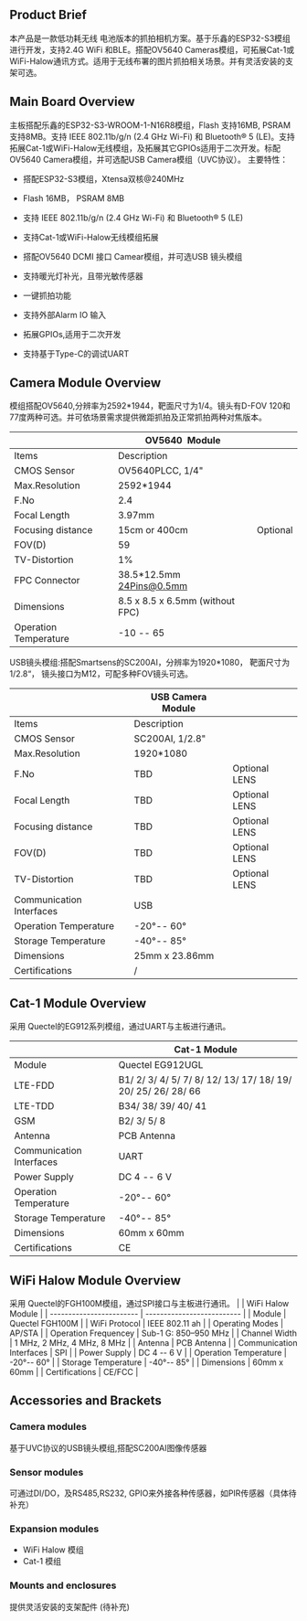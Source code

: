 ## **Product Brief**

本产品是一款低功耗无线 电池版本的抓拍相机方案。基于乐鑫的ESP32-S3模组进行开发，支持2.4G WiFi 和BLE。搭配OV5640 Cameras模组，可拓展Cat-1或WiFi-Halow通讯方式。适用于无线布署的图片抓拍相关场景。并有灵活安装的支架可选。

## **Main Board Overview**

主板搭配乐鑫的ESP32-S3-WROOM-1-N16R8模组，Flash 支持16MB, PSRAM支持8MB。支持 IEEE 802.11b/g/n (2.4 GHz Wi-Fi) 和 Bluetooth® 5 (LE)。支持拓展Cat-1或WiFi-Halow无线模组，及拓展其它GPIOs适用于二次开发。标配OV5640 Camera模组，并可选配USB Camera模组（UVC协议）。
主要特性： 

- 搭配ESP32-S3模组，Xtensa双核@240MHz

- Flash 16MB， PSRAM 8MB

- 支持 IEEE 802.11b/g/n (2.4 GHz Wi-Fi) 和 Bluetooth® 5 (LE)

- 支持Cat-1或WiFi-Halow无线模组拓展

- 搭配OV5640 DCMI 接口 Camear模组，并可选USB 镜头模组

- 支持暖光灯补光，且带光敏传感器 

- 一键抓拍功能

- 支持外部Alarm IO 输入

- 拓展GPIOs,适用于二次开发

- 支持基于Type-C的调试UART

## **Camera Module Overview**

模组搭配OV5640,分辨率为2592*1944，靶面尺寸为1/4。镜头有D-FOV 120和77度两种可选。并可依场景需求提供微距抓拍及正常抓拍两种对焦版本。

|                       | OV5640  Module                  |          |
| --------------------- | ------------------------------- | -------- |
| Items                 | Description                     |          |
| CMOS Sensor           | OV5640PLCC, 1/4"                |          |
| Max.Resolution        | 2592*1944                       |          |
| F.No                  | 2.4                             |          |
| Focal Length          | 3.97mm                          |          |
| Focusing distance     | 15cm or 400cm                   | Optional |
| FOV(D)                | 59                              |          |
| TV-Distortion         | 1%                              |          |
| FPC Connector         | 38.5*12.5mm 24Pins@0.5mm        |          |
| Dimensions            | 8.5 x 8.5 x 6.5mm (without FPC) |          |
| Operation Temperature | -10 -- 65                       |          |

USB镜头模组:搭配Smartsens的SC200AI，分辨率为1920*1080， 靶面尺寸为1/2.8“， 镜头接口为M12，可配多种FOV镜头可选。

|                          | USB Camera Module |               |
| ------------------------ | ----------------- | ------------- |
| Items                    | Description       |               |
| CMOS Sensor              | SC200AI, 1/2.8"   |               |
| Max.Resolution           | 1920*1080         |               |
| F.No                     | TBD               | Optional LENS |
| Focal Length             | TBD               | Optional LENS |
| Focusing distance        | TBD               | Optional LENS |
| FOV(D)                   | TBD               | Optional LENS |
| TV-Distortion            | TBD               | Optional LENS |
| Communication Interfaces | USB               |               |
| Operation Temperature    | -20°-- 60°        |               |
| Storage Temperature      | -40°-- 85°        |               |
| Dimensions               | 25mm x 23.86mm    |               |
| Certifications           | /                 |               |

## **Cat-1 Module Overview**

采用 Quectel的EG912系列模组，通过UART与主板进行通讯。

|            | Cat-1 Module                                         |
| ------------------------ | ------------------------------------------------------------ |
| Module                   | Quectel EG912UGL                                             |
| LTE-FDD                  | B1/ 2/ 3/ 4/ 5/ 7/ 8/ 12/ 13/ 17/ 18/ 19/ 20/ 25/ 26/ 28/ 66 |
| LTE-TDD                  | B34/ 38/ 39/ 40/ 41                                          |
| GSM                      | B2/ 3/ 5/ 8                                                  |
| Antenna                  | PCB Antenna                                                  |
| Communication Interfaces | UART                                                         |
| Power Supply             | DC 4 -- 6 V                                                  |
| Operation Temperature    | -20°-- 60°                                                   |
| Storage Temperature      | -40°-- 85°                                                   |
| Dimensions               | 60mm x 60mm                                                 |
| Certifications           | CE                                                           |

## **WiFi Halow Module Overview**

采用 Quectel的FGH100M模组，通过SPI接口与主板进行通讯。
|                          | WiFi Halow Module          |
| ------------------------ | -------------------------- |
| Module                   | Quectel FGH100M            |
| WiFi Protocol            | IEEE 802.11 ah             |
| Operating Modes          | AP/STA                     |
| Operation Frequencey     | Sub-1 G: 850–950 MHz       |
| Channel Width            | 1 MHz, 2 MHz, 4 MHz, 8 MHz |
| Antenna                  | PCB Antenna                |
| Communication Interfaces | SPI                        |
| Power Supply             | DC 4 -- 6 V                |
| Operation Temperature    | -20°-- 60°                 |
| Storage Temperature      | -40°-- 85°                 |
| Dimensions               | 60mm x 60mm                |
| Certifications           | CE/FCC                     |

## **Accessories and Brackets**

### Camera modules

基于UVC协议的USB镜头模组,搭配SC200AI图像传感器

### Sensor modules

可通过DI/DO，及RS485,RS232, GPIO来外接各种传感器，如PIR传感器（具体待补充） 

### Expansion modules

- WiFi Halow 模组 
- Cat-1 模组 

### Mounts and enclosures

提供灵活安装的支架配件  (待补充)
